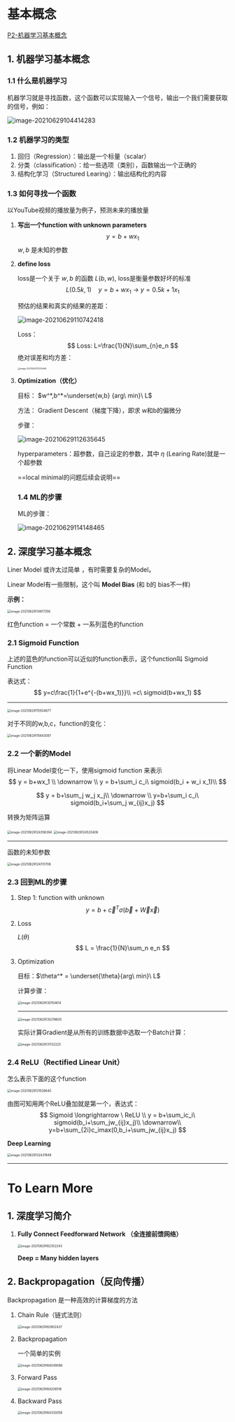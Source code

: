 # 基本概念



[P2-机器学习基本概念](https://www.bilibili.com/video/BV1Wv411h7kN?p=2)

## 1. 机器学习基本概念



### 1.1 什么是机器学习

机器学习就是寻找函数，这个函数可以实现输入一个信号，输出一个我们需要获取的信号，例如：

![image-20210629104414283](https://kinvy-images.oss-cn-beijing.aliyuncs.com/Images/20210629104421.png)





### 1.2 机器学习的类型

1. 回归（Regression）：输出是一个标量（scalar）
2. 分类（classification）：给一些选项（类别），函数输出一个正确的
3. 结构化学习（Structured Learing）：输出结构化的内容



### 1.3 如何寻找一个函数

以YouTube视频的播放量为例子，预测未来的播放量

1. **写出一个function with unknown parameters**  
   $$
   y = b + wx_1
   $$
   $w, b$ 是未知的参数



2. **define loss**

   loss是一个关于 $w,b$ 的函数 $L(b,w)$, loss是衡量参数好坏的标准
   $$
   L(0.5k,1)\ \ \ \ y=b+wx_1\ \rightarrow \ y = 0.5k+1x_1
   $$
   

   预估的结果和真实的结果的差距：

   ![image-20210629110742418](https://kinvy-images.oss-cn-beijing.aliyuncs.com/Images/20210629110742.png)

   Loss：
   $$
   Loss: L=\frac{1}{N}\sum_{n}e_n
   $$
   绝对误差和均方差：

   <img src="https://kinvy-images.oss-cn-beijing.aliyuncs.com/Images/20210629111230.png" alt="image-20210629111230446" style="zoom:33%;" />

3. **Optimization（优化）**

   目标： $w^*,b^*=\underset{w,b} {arg\ min}\ L$

   方法： Gradient Descent（梯度下降），即求 w和b的偏微分

   步骤：

   ![image-20210629112635645](https://kinvy-images.oss-cn-beijing.aliyuncs.com/Images/20210629112635.png)

   hyperparameters：超参数，自己设定的参数，其中 $\eta$ (Learing Rate)就是一个超参数

   ==local minimal的问题后续会说明==

   

   ### 1.4 ML的步骤

   ML的步骤：

   

   ![image-20210629114148465](https://kinvy-images.oss-cn-beijing.aliyuncs.com/Images/20210629114148.png)



## 2. 深度学习基本概念

Liner Model 或许太过简单 ，有时需要复杂的Model。

Linear Model有一些限制，这个叫 **Model Bias** (和 b的 bias不一样)

**示例：**

<img src="https://kinvy-images.oss-cn-beijing.aliyuncs.com/Images/20210629114817.png" alt="image-20210629114817356" style="zoom:50%;" />

红色function = 一个常数 + 一系列蓝色的function



### 2.1 Sigmoid Function

上述的蓝色的function可以近似的function表示，这个function叫 Sigmoid Function

表达式：
$$
y=c\frac{1}{1+e^{-(b+wx_1)}}\\
=c\ sigmoid(b+wx_1)
$$

---



<img src="https://kinvy-images.oss-cn-beijing.aliyuncs.com/Images/20210629115504.png" alt="image-20210629115504677" style="zoom:50%;" />



对于不同的w,b,c，function的变化：

<img src="https://kinvy-images.oss-cn-beijing.aliyuncs.com/Images/20210629115643.png" alt="image-20210629115643087" style="zoom:50%;" />



### 2.2 一个新的Model

将Linear Model变化一下，使用sigmoid function 来表示
$$
y = b+wx_1 \\
\downarrow \\
y = b+\sum_i c_i\ sigmoid(b_i + w_i x_1)\\
$$

$$
y = b+\sum_j w_j x_j\\
\downarrow \\
y=b+\sum_i c_i\ sigmoid(b_i+\sum_j w_{ij}x_j)
$$

转换为矩阵运算

<img src="https://kinvy-images.oss-cn-beijing.aliyuncs.com/Images/20210629124356.png" alt="image-20210629124356394" style="zoom:50%;" />

<img src="https://kinvy-images.oss-cn-beijing.aliyuncs.com/Images/20210629124520.png" alt="image-20210629124520406" style="zoom:50%;" />

---

函数的未知参数

<img src="https://kinvy-images.oss-cn-beijing.aliyuncs.com/Images/20210629124701.png" alt="image-20210629124701706" style="zoom:50%;" />





### 2.3  回到ML的步骤

1. Step 1: function with unknown
   $$
   y=b+\vec{c}^T\sigma(\vec{b}+\vec{W}\vec{x})
   $$



2. Loss 

   $L(\theta)$ 
   $$
   L = \frac{1}{N}\sum_n e_n
   $$
   

3. Optimization

   目标：$\theta^* = \underset{\theta}{arg\ min}\ L$

   计算步骤：

   <img src="https://kinvy-images.oss-cn-beijing.aliyuncs.com/Images/20210629130154.png" alt="image-20210629130154614" style="zoom:50%;" />

   ---

   

   <img src="https://kinvy-images.oss-cn-beijing.aliyuncs.com/Images/20210629130219.png" alt="image-20210629130219605" style="zoom:50%;" />

   实际计算Gradient是从所有的训练数据中选取一个Batch计算：

   <img src="https://kinvy-images.oss-cn-beijing.aliyuncs.com/Images/20210629131132.png" alt="image-20210629131132225" style="zoom:50%;" />





### 2.4  ReLU（Rectified Linear Unit）

怎么表示下面的这个function

<img src="C:/Users/kinvy/AppData/Roaming/Typora/typora-user-images/image-20210629131526640.png" alt="image-20210629131526640" style="zoom:50%;" />

由图可知用两个ReLU叠加就是第一个，表达式：
$$
Sigmoid \longrightarrow \ ReLU \\
y = b+\sum_ic_i\ sigmoid(b_i+\sum_jw_{ij}x_j)\\
\downarrow\\
y=b+\sum_{2i}c_imax(0,b_i+\sum_jw_{ij}x_j)
$$


**Deep Learning**

<img src="https://kinvy-images.oss-cn-beijing.aliyuncs.com/Images/20210629132432.png" alt="image-20210629132431949" style="zoom:50%;" />

---



# To Learn More



## 1. 深度学习简介

1. **Fully Connect Feedforward Network （全连接前馈网络）**

   <img src="https://kinvy-images.oss-cn-beijing.aliyuncs.com/Images/20210629162352.png" alt="image-20210629162352243" style="zoom:50%;" />

   **Deep = Many hidden layers** 



## 2. Backpropagation（反向传播）

Backpropagation 是一种高效的计算梯度的方法



1. Chain Rule（链式法则）

   <img src="https://kinvy-images.oss-cn-beijing.aliyuncs.com/Images/20210629163902.png" alt="image-20210629163902437" style="zoom:50%;" />

2. Backpropagation 

   一个简单的实例

   <img src="https://kinvy-images.oss-cn-beijing.aliyuncs.com/Images/20210629164049.png" alt="image-20210629164049088" style="zoom:50%;" />



3. Forward Pass

   <img src="https://kinvy-images.oss-cn-beijing.aliyuncs.com/Images/20210629164208.png" alt="image-20210629164208516" style="zoom:50%;" />

4. Backward Pass

   <img src="https://kinvy-images.oss-cn-beijing.aliyuncs.com/Images/20210629164330.png" alt="image-20210629164330056" style="zoom:50%;" />

